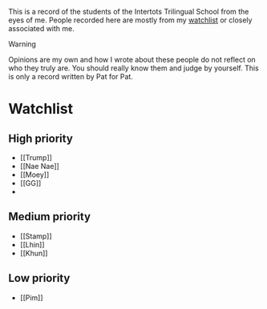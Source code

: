 This is a record of the students of the Intertots Trilingual School from the eyes of me. People recorded here are mostly from my [watchlist](#Watchlist) or closely associated with me.


> [!WARNING]
> Opinions are my own and how I wrote about these people do not reflect on who they truly are. You should really know them and judge by yourself. This is only a record written by Pat for Pat.

# Watchlist
## High priority
- [[Trump]]
- [[Nae Nae]]
- [[Moey]]
- [[GG]]
- 

## Medium priority
- [[Stamp]]
- [[Lhin]]
- [[Khun]]

## Low priority
- [[Pim]]
